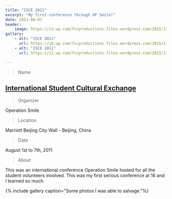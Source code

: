 ```yaml
---
title: "ISCE 2011"
excerpt: "My first conference through OP Smile!"
date: 2011-08-07
header:
    image: https://i2.wp.com/fvcproductions.files.wordpress.com/2015/11/img_0164.jpg
gallery:
    - alt: "ISCE 2011"
      url: https://i0.wp.com/fvcproductions.files.wordpress.com/2015/11/isce_groupshot_2011.jpg
    - alt: "ISCE 2011"
      url: https://i2.wp.com/fvcproductions.files.wordpress.com/2015/11/img_0164.jpg

---
```


> Name

## <a title="ISLC" href="http://studentprograms.operationsmile.org/events/islc/" target="_blank">International Student Cultural Exchange</a>

> Organizer

Operation Smile

> Location

Marriott Beijing City Wall - Beijing, China

> Date

August 1st to 7th, 2011

> About

This was an international conference Operation Smile hosted for all the student volunteers involved. This was my first serious conference at 16 and I learned so much.

{% include gallery caption="Some photos I was able to salvage."%}